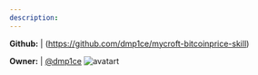 ```yaml
---
description: 
---
```



**Github:** | (https://github.com/dmp1ce/mycroft-bitcoinprice-skill)

**Owner:** | [@dmp1ce](https://github.com/dmp1ce) ![avatart](https://avatars3.githubusercontent.com/u/58784?v=4)

